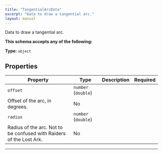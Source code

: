 ```yaml
---
title: "TangentialArcData"
excerpt: "Data to draw a tangential arc."
layout: manual
---
```


Data to draw a tangential arc.



**This schema accepts any of the following:**



**Type:** `object`




## Properties

| Property | Type | Description | Required |
|----------|------|-------------|----------|
| `offset` | `number` (`double`)
 | Offset of the arc, in degrees. | No |
| `radius` | `number` (`double`)
 | Radius of the arc. Not to be confused with Raiders of the Lost Ark. | No |


----





